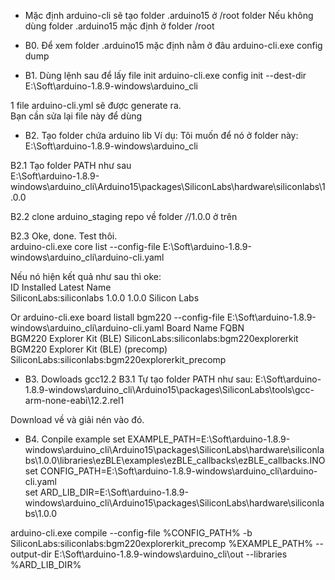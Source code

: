 - Mặc định arduino-cli sẽ tạo folder .arduino15 ở /root folder
Nếu không dùng folder .arduino15 mặc định ở folder /root

- B0. Để xem folder .arduino15 mặc định nằm ở đâu
arduino-cli.exe config dump

- B1. Dùng lệnh sau để lấy file init
arduino-cli.exe config init --dest-dir E:\Soft\arduino-1.8.9-windows\arduino_cli<br>

1 file arduino-cli.yml sẽ được generate ra.<br>
Bạn cần sửa lại file này để dùng

- B2. Tạo folder chứa arduino lib
Ví dụ: Tôi muốn để nó ở folder này: E:\Soft\arduino-1.8.9-windows\arduino_cli

B2.1 Tạo folder PATH như sau<br>
E:\Soft\arduino-1.8.9-windows\arduino_cli\Arduino15\packages\SiliconLabs\hardware\siliconlabs\1.0.0

B2.2 clone arduino_staging repo về folder */*/1.0.0 ở trên

B2.3 Oke, done. Test thôi.<br>
arduino-cli.exe core list --config-file E:\Soft\arduino-1.8.9-windows\arduino_cli\arduino-cli.yaml

Nếu nó hiện kết quả như sau thì oke:<br>
ID                      Installed Latest Name<br>
SiliconLabs:siliconlabs 1.0.0     1.0.0  Silicon Labs

Or
arduino-cli.exe board listall bgm220 --config-file E:\Soft\arduino-1.8.9-windows\arduino_cli\arduino-cli.yaml
Board Name                          FQBN<br>
BGM220 Explorer Kit (BLE)           SiliconLabs:siliconlabs:bgm220explorerkit<br>
BGM220 Explorer Kit (BLE) (precomp) SiliconLabs:siliconlabs:bgm220explorerkit_precomp


- B3. Dowloads gcc12.2
B3.1 Tự tạo folder PATH như sau: E:\Soft\arduino-1.8.9-windows\arduino_cli\Arduino15\packages\SiliconLabs\tools\gcc-arm-none-eabi\12.2.rel1

Download về và giải nén vào đó.


- B4. Conpile example
set EXAMPLE_PATH=E:\Soft\arduino-1.8.9-windows\arduino_cli\Arduino15\packages\SiliconLabs\hardware\siliconlabs\1.0.0\libraries\ezBLE\examples\ezBLE_callbacks\ezBLE_callbacks.INO<br>
set CONFIG_PATH=E:\Soft\arduino-1.8.9-windows\arduino_cli\arduino-cli.yaml<br>
set ARD_LIB_DIR=E:\Soft\arduino-1.8.9-windows\arduino_cli\Arduino15\packages\SiliconLabs\hardware\siliconlabs\1.0.0<br>

arduino-cli.exe compile --config-file %CONFIG_PATH% -b SiliconLabs:siliconlabs:bgm220explorerkit_precomp %EXAMPLE_PATH% --output-dir E:\Soft\arduino-1.8.9-windows\arduino_cli\out --libraries %ARD_LIB_DIR%